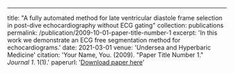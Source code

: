 ---
title: "A fully automated method for late ventricular diastole frame selection in post-dive echocardiography without ECG gating"
collection: publications
permalink: /publication/2009-10-01-paper-title-number-1
excerpt: 'In this work we demonstrate an ECG free segmentation method for echocardiograms.'
date: 2021-03-01
venue: 'Undersea and Hyperbaric Medicine'
citation: 'Your Name, You. (2009). &quot;Paper Title Number 1.&quot; <i>Journal 1</i>. 1(1).'
paperurl: '[Download paper here](http://emarkley.github.io/files/paper6.pdf)'

